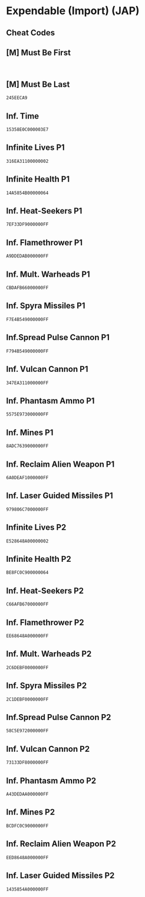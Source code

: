 # Expendable (Import) (JAP)

## Cheat Codes

## [M] Must Be First

```


```

## [M] Must Be Last

```
245EECA9

```

## Inf. Time

```
15358E0C000003E7

```

## Infinite Lives P1

```
316EA31100000002

```

## Infinite Health P1

```
14A5854B00000064

```

## Inf. Heat-Seekers P1

```
7EF33DF9000000FF

```

## Inf. Flamethrower P1

```
A9DDEDAB000000FF

```

## Inf. Mult. Warheads P1

```
CBDAFB66000000FF

```

## Inf. Spyra Missiles P1

```
F7E4B549000000FF

```

## Inf.Spread Pulse Cannon P1

```
F794B549000000FF

```

## Inf. Vulcan Cannon P1

```
347EA311000000FF

```

## Inf. Phantasm Ammo P1

```
5575E973000000FF

```

## Inf. Mines P1

```
8ADC7639000000FF

```

## Inf. Reclaim Alien Weapon P1

```
6A0DEAF1000000FF

```

## Inf. Laser Guided Missiles P1

```
979806C7000000FF

```

## Infinite Lives P2

```
E528648A00000002

```

## Infinite Health P2

```
BE8FC0C900000064

```

## Inf. Heat-Seekers P2

```
C66AFB67000000FF

```

## Inf. Flamethrower P2

```
EE68648A000000FF

```

## Inf. Mult. Warheads P2

```
2C6DEBF0000000FF

```

## Inf. Spyra Missiles P2

```
2C1DEBF0000000FF

```

## Inf.Spread Pulse Cannon P2

```
58C5E972000000FF

```

## Inf. Vulcan Cannon P2

```
73133DF8000000FF

```

## Inf. Phantasm Ammo P2

```
A43DEDAA000000FF

```

## Inf. Mines P2

```
BCDFC0C9000000FF

```

## Inf. Reclaim Alien Weapon P2

```
EED8648A000000FF

```

## Inf. Laser Guided Missiles P2

```
1435854A000000FF

```

